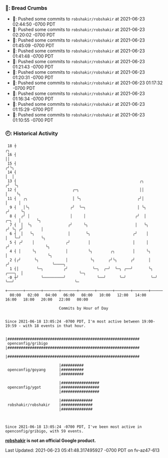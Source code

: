 ### 🍞: Bread Crumbs

 * 🚢: Pushed some commits to `robshakir/robshakir` at 2021-06-23 02:44:50 -0700 PDT
 * 🚢: Pushed some commits to `robshakir/robshakir` at 2021-06-23 02:20:02 -0700 PDT
 * 🚢: Pushed some commits to `robshakir/robshakir` at 2021-06-23 01:45:09 -0700 PDT
 * 🚢: Pushed some commits to `robshakir/robshakir` at 2021-06-23 01:41:48 -0700 PDT
 * 🚢: Pushed some commits to `robshakir/robshakir` at 2021-06-23 01:21:43 -0700 PDT
 * 🚢: Pushed some commits to `robshakir/robshakir` at 2021-06-23 01:20:31 -0700 PDT
 * 🚢: Pushed some commits to `robshakir/robshakir` at 2021-06-23 01:17:32 -0700 PDT
 * 🚢: Pushed some commits to `robshakir/robshakir` at 2021-06-23 01:16:34 -0700 PDT
 * 🚢: Pushed some commits to `robshakir/robshakir` at 2021-06-23 01:15:29 -0700 PDT
 * 🚢: Pushed some commits to `robshakir/robshakir` at 2021-06-23 01:10:55 -0700 PDT

### 🕘: Historical Activity
```
 18 ┼                                                                                 ╭╮
 16 ┤                                                                                 ││
 15 ┤                                                                                ╭╯╰╮
 14 ┤                                                                                │  │
 13 ┤                                                       ╭╮                      ╭╯  ╰╮
 12 ┤                         ╭─╮                           ││                      │    ╰╮
 11 ┤   ╭╮                    │ ╰╮                         ╭╯│                      │     │
  9 ┤   │╰╮                  ╭╯  ╰─╮                       │ ╰╮                    ╭╯     ╰╮
  8 ┤  ╭╯ │                  │     │                      ╭╯  │              ╭─╮   │       ╰╮
  7 ┤  │  ╰╮                ╭╯     ╰╮                     │   ╰╮            ╭╯ ╰╮ ╭╯        │
  6 ┤  │   ╰╮               │       ╰╮                   ╭╯    │            │   ╰─╯         ╰╮
  5 ┤ ╭╯    │              ╭╯        │                   │     │           ╭╯                ╰╮
  4 ┤ │     ╰╮             │         ╰╮        ╭╮        │     ╰╮          │                  ╰╮
  2 ┤╭╯      ╰╮            │          ╰╮      ╭╯╰╮      ╭╯      │         ╭╯                   ╰────╮
  1 ┤│        ╰─╮         ╭╯           ╰─╮  ╭─╯  ╰─╮ ╭──╯       ╰╮ ╭───╮  │                         ╰─╮
 -0 ┼╯          ╰─────────╯              ╰──╯      ╰─╯           ╰─╯   ╰──╯                           ╰─
    +───────+───────+───────+───────+───────+───────+───────+───────+───────+───────+───────+───────+────
  00:00   02:00   04:00   06:00   08:00   10:00   12:00   14:00   16:00   18:00   20:00   22:00   00:00   

						Commits by Hour of Day


Since 2021-06-18 13:05:24 -0700 PDT, I'm most active between 19:00-19:59 - with 18 events in that hour.

```



```
                        |###########################################################
 openconfig/gribigo     |###########################################################
                        |###########################################################

                        |##########
 openconfig/goyang      |##########
                        |##########

                        |#################
 openconfig/ygot        |#################
                        |#################

                        |##############
 robshakir/robshakir    |##############
                        |##############



Since 2021-06-18 13:05:24 -0700 PDT, I've been most active in openconfig/gribigo, with 59 events.

```
**[robshakir](mailto:robjs@google.com) is not an official Google product.**


Last Updated: 2021-06-23 05:41:48.317495927 -0700 PDT on fv-az47-613
